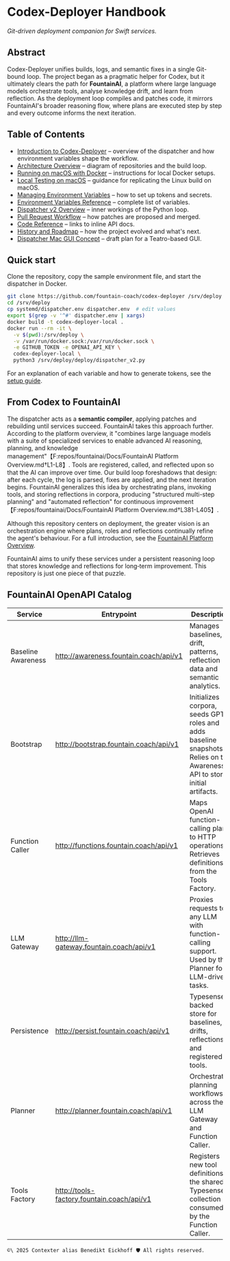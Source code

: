 # Codex-Deployer Handbook

*Git-driven deployment companion for Swift services.*

## Abstract
Codex-Deployer unifies builds, logs, and semantic fixes in a single Git-bound loop. The project began as a pragmatic helper for Codex, but it ultimately clears the path for **FountainAI**, a platform where large language models orchestrate tools, analyse knowledge drift, and learn from reflection. As the deployment loop compiles and patches code, it mirrors FountainAI's broader reasoning flow, where plans are executed step by step and every outcome informs the next iteration.

## Table of Contents
- [Introduction to Codex-Deployer](docs/handbook/introduction.md) – overview of the dispatcher and how environment variables shape the workflow.
- [Architecture Overview](docs/handbook/architecture.md) – diagram of repositories and the build loop.
- [Running on macOS with Docker](docs/mac_docker_tutorial.md) – instructions for local Docker setups.
- [Local Testing on macOS](docs/mac_local_testing.md) – guidance for replicating the Linux build on macOS.
- [Managing Environment Variables](docs/managing_environment_variables.md) – how to set up tokens and secrets.
- [Environment Variables Reference](docs/environment_variables.md) – complete list of variables.
- [Dispatcher v2 Overview](docs/dispatcher_v2.md) – inner workings of the Python loop.
- [Pull Request Workflow](docs/pull_request_workflow.md) – how patches are proposed and merged.
- [Code Reference](docs/handbook/code_reference.md) – links to inline API docs.
- [History and Roadmap](docs/handbook/history.md) – how the project evolved and what's next.
- [Dispatcher Mac GUI Concept](docs/dispatcher_mac_gui_plan.md) – draft plan for a Teatro-based GUI.

## Quick start
Clone the repository, copy the sample environment file, and start the dispatcher in Docker.
```bash
git clone https://github.com/fountain-coach/codex-deployer /srv/deploy
cd /srv/deploy
cp systemd/dispatcher.env dispatcher.env  # edit values
export $(grep -v '^#' dispatcher.env | xargs)
docker build -t codex-deployer-local .
docker run --rm -it \
  -v $(pwd):/srv/deploy \
  -v /var/run/docker.sock:/var/run/docker.sock \
  -e GITHUB_TOKEN -e OPENAI_API_KEY \
  codex-deployer-local \
  python3 /srv/deploy/deploy/dispatcher_v2.py
```
For an explanation of each variable and how to generate tokens, see the [setup guide](docs/managing_environment_variables.md).

## From Codex to FountainAI
The dispatcher acts as a **semantic compiler**, applying patches and rebuilding until services succeed. FountainAI takes this approach further. According to the platform overview, it "combines large language models with a suite of specialized services to enable advanced AI reasoning, planning, and knowledge management"【F:repos/fountainai/Docs/FountainAI Platform Overview.md†L1-L8】. Tools are registered, called, and reflected upon so that the AI can improve over time. Our build loop foreshadows that design: after each cycle, the log is parsed, fixes are applied, and the next iteration begins. FountainAI generalizes this idea by orchestrating plans, invoking tools, and storing reflections in corpora, producing "structured multi-step planning" and "automated reflection" for continuous improvement【F:repos/fountainai/Docs/FountainAI Platform Overview.md†L381-L405】.

Although this repository centers on deployment, the greater vision is an orchestration engine where plans, roles and reflections continually refine the agent's behaviour. For a full introduction, see the [FountainAI Platform Overview](repos/fountainai/Docs/FountainAI%20Platform%20Overview.md).

FountainAI aims to unify these services under a persistent reasoning loop that stores knowledge and reflections for long‑term improvement. This repository is just one piece of that puzzle.

## FountainAI OpenAPI Catalog
| Service | Entrypoint | Description | Spec |
| --- | --- | --- | --- |
| Baseline Awareness | http://awareness.fountain.coach/api/v1 | Manages baselines, drift, patterns, reflection data and semantic analytics. | [v1/baseline-awareness.yml](repos/fountainai/FountainAi/openAPI/v1/baseline-awareness.yml) |
| Bootstrap | http://bootstrap.fountain.coach/api/v1 | Initializes corpora, seeds GPT roles and adds baseline snapshots. Relies on the Awareness API to store initial artifacts. | [v1/bootstrap.yml](repos/fountainai/FountainAi/openAPI/v1/bootstrap.yml) |
| Function Caller | http://functions.fountain.coach/api/v1 | Maps OpenAI function-calling plans to HTTP operations. Retrieves definitions from the Tools Factory. | [v1/function-caller.yml](repos/fountainai/FountainAi/openAPI/v1/function-caller.yml) |
| LLM Gateway | http://llm-gateway.fountain.coach/api/v1 | Proxies requests to any LLM with function-calling support. Used by the Planner for LLM-driven tasks. | [v2/llm-gateway.yml](repos/fountainai/FountainAi/openAPI/v2/llm-gateway.yml) |
| Persistence | http://persist.fountain.coach/api/v1 | Typesense-backed store for baselines, drifts, reflections and registered tools. | [v1/persist.yml](repos/fountainai/FountainAi/openAPI/v1/persist.yml) |
| Planner | http://planner.fountain.coach/api/v1 | Orchestrates planning workflows across the LLM Gateway and Function Caller. | [v1/planner.yml](repos/fountainai/FountainAi/openAPI/v1/planner.yml) |
| Tools Factory | http://tools-factory.fountain.coach/api/v1 | Registers new tool definitions in the shared Typesense collection consumed by the Function Caller. | [v1/tools-factory.yml](repos/fountainai/FountainAi/openAPI/v1/tools-factory.yml) |

```` text
©\ 2025 Contexter alias Benedikt Eickhoff 🛡️ All rights reserved.
````
